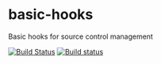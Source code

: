 # basic-hooks
Basic hooks for source control management

[![Build Status](https://travis-ci.org/Turmio/basic-hooks.svg?branch=master)](https://travis-ci.org/Turmio/basic-hooks)
[![Build status](https://ci.appveyor.com/api/projects/status/ms5uvsxkpg44x02a/branch/master?svg=true)](https://ci.appveyor.com/project/Turmio/basic-hooks/branch/master)
